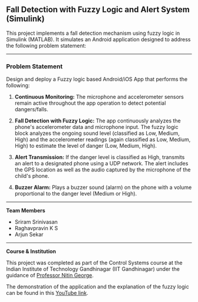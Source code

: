 
## Fall Detection with Fuzzy Logic and Alert System (Simulink)

This project implements a fall detection mechanism using fuzzy logic in Simulink (MATLAB). It simulates an Android application designed to address the following problem statement:

---
### Problem Statement

Design and deploy a Fuzzy logic based Android/iOS App that performs the following:

1.  **Continuous Monitoring:**  The microphone and accelerometer sensors remain active throughout the app operation to detect potential dangers/falls.
2.  **Fall Detection with Fuzzy Logic:**  The app continuously analyzes the phone's accelerometer data and microphone input. The fuzzy logic block analyzes the ongoing sound level (classified as Low, Medium, High) and the accelerometer readings (again classified as Low, Medium, High) to estimate the level of danger (Low, Medium, High).

3.  **Alert Transmission:**  If the danger level is classified as High, transmits an alert to a designated phone using a UDP network. The alert includes the GPS location as well as the audio captured by the microphone of the child's phone.
4.  **Buzzer Alarm:**  Plays a buzzer sound (alarm) on the phone with a volume proportional to the danger level (Medium or High).

---
 **Team Members**

-   Sriram Srinivasan
-   Raghavpravin K S
-   Arjun Sekar
---
**Course & Institution**

This project was completed as part of the Control Systems course at the Indian Institute of Technology Gandhinagar (IIT Gandhinagar) under the guidance of [Professor Nitin George](https://iitgn.ac.in/faculty/ee/fac-nithin).

The demonstration of the application and the explanation of the fuzzy logic can be found in this [YouTube link](https://youtu.be/x8rSORfWRAI?si=VHYO4uVkyF_HuO15).
